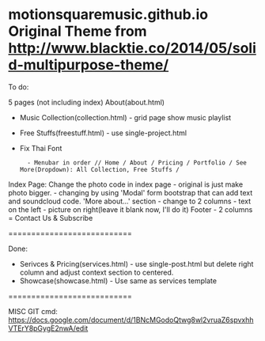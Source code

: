 motionsquaremusic.github.io
Original Theme from http://www.blacktie.co/2014/05/solid-multipurpose-theme/
===========================

To do:

5 pages (not including index)
About(about.html)
- Music Collection(collection.html) - grid page show music playlist
- Free Stuffs(freestuff.html) - use single-project.html
- Fix Thai Font

        - Menubar in order // Home / About / Pricing / Portfolio / See More(Dropdown): All Collection, Free Stuffs /

Index Page:
    Change the photo code in index page
        - original is just make photo bigger.
        - changing by using 'Modal' form bootstrap that can add text and soundcloud code.
    'More about...' section
        - change to 2 columns - text on the left - picture on right(leave it blank now, I'll do it)
    Footer
        - 2 columns = Contact Us & Subscribe

===========================

Done:
- Serivces & Pricing(services.html) - use single-post.html but delete right column and adjust context section to centered.
- Showcase(showcase.html) - Use same as services template

===========================

MISC GIT cmd:
https://docs.google.com/document/d/1BNcMGodoQtwg8wl2vruaZ6spvxhhVTErY8pGygE2nwA/edit
